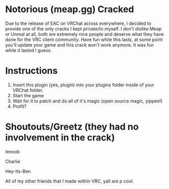 # Notorious (meap.gg) Cracked
Due to the release of EAC on VRChat across everywhere, I decided to provide one of the only cracks I kept private/to myself. I don't dislike Meap or Unreal at all, both are extremely nice people and deserve what they have done for the VRC client community. Have fun while this lasts, at some point you'll update your game and this crack won't work anymore. It was fun while it lasted I guess.

# Instructions
1. Insert this plugin (yes, plugin) into your plugins folder inside of your VRChat folder.
2. Start the game
3. Wait for it to patch and do all of it's magic (open source magic, yippee!)
4. Profit?

# Shoutouts/Greetz (they had no involvement in the crack)
lenoob

Charlie

Hey-Its-Ben

All of my other friends that I made within VRC, yall are p cool.
